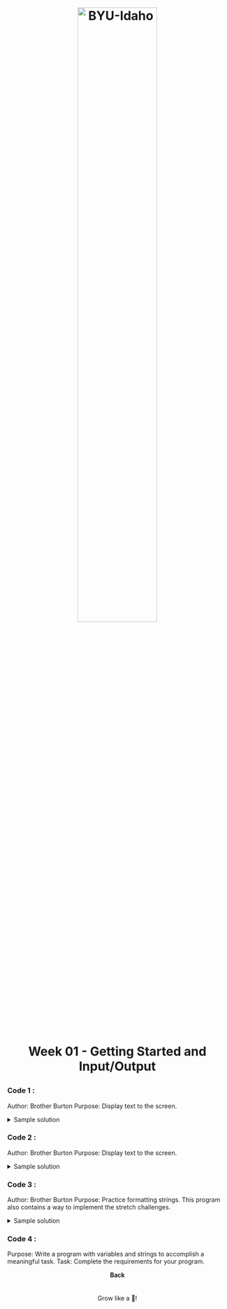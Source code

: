 <h1 align="center">
    <img 
        alt="BYU-Idaho"
        title="BYU-Idaho Logo" 
        src="https://github.com/Raphael-GC/byu-codes/tree/main/web-and-computer-programming/cse-110/.github/assets/logo-py.svg"" 
        width="60%"
    />

Week 01 - Getting Started and Input/Output
</h1>

### Code 1 : 
Author: Brother Burton
Purpose: Display text to the screen.

<details>
    <summary>Sample solution</summary>

    ```python
    color = input('What is your favorite color? ')
    print('Your favorite color is')
    print(color)

    # Please note that you can use either single quotes: 'Your favorite color is' or double
    # quotes: "Your favorite color is" in your print and inputs statements and it will work
    # just fine. It is completely a programmer preference.

    # Lines that start with a "#" like this one are called "comments" and don't have
    # code that actually runs. Instead, they allow us to make notes in our programs
    # for other programmers to see.

    """
    For large blocks of comments, we can start them with three "'s.
    then we can type many lines of comments, and finish with three more "'s.
    These are a special kind of comment that you'll learn more about later on.
    """
    ```
</details>

### Code 2 : 
Author: Brother Burton
Purpose: Display text to the screen.

<details>
    <summary>Sample solution</summary>

    ```python
    first = input("What is your first name? ")
    last = input("What is your last name? ")

    # This is for the the first part of the activity
    print(f"Your name is {last}, {first} {last}.")

    # This is for the the second part, where we adjust the capitalization
    print(f"Your name is {last.title()}, {first.title()} {last.title()}.")

    # Be aware that there are many ways to do the formatting of that line, such as:
    # print("Your name is " + last + ", " + first + " " + last + ".")
    # print("Your name is {}, {} {}.".format(last, first, last))
    # print("Your name is {0}, {1} {0}.".format(last, first))
    ```
</details>

### Code 3 : 
Author: Brother Burton
Purpose: Practice formatting strings.
This program also contains a way to implement the stretch challenges.

<details>
    <summary>Sample solution</summary>

    ```python
    print("Please enter the following information:")

    print()

    # Ask for the basic information
    first = input("First name: ")
    last = input("Last name: ")
    email = input("Email address: ")
    phone = input("Phone number: ")
    job_title = input("Job title: ")
    id_number = input("ID Number: ")

    # Ask for the additional information
    hair_color = input("Hair color: ")
    eye_color = input("Eye color: ")
    month = input("Starting Month: ")
    training = input("Completed additional training? ")

    # Now print out the ID Card
    print("\nThe ID Card is:")
    print("----------------------------------------")
    print(f"{last.upper()}, {first.capitalize()}")
    print(job_title.title())
    print(f"ID: {id_number}")
    print()
    print(email.lower())
    print(phone)
    print()

    # There are various ways to accomplish the spacing

    # In this approach, I told it that hair_color will take exactly 15
    # spaces, and month will take 14. That way, the next columns will
    # line up. I had to do month 14 (instead of 15) because the word
    # 'Month' that came before my value was one letter longer.

    print(f"Hair: {hair_color:15} Eyes: {eye_color}")
    print(f"Month: {month:14} Training: {training}")
    print("----------------------------------------")
    ```
</details>

### Code 4 : 
Purpose: Write a program with variables and strings to accomplish a meaningful task.
Task: Complete the requirements for your program.

<div align="center">

<b><a src="https://github.com/Raphael-GC/byu-codes/tree/main/web-and-computer-programming/cse-110/README.md">Back</a></b>

</div>

<img src="https://github.com/Raphael-GC/byu-codes/tree/main/.github/assets/gradient-bar.svg" width="100%" height="8px"/>
<p align="center">Grow like a 🌳!</p>